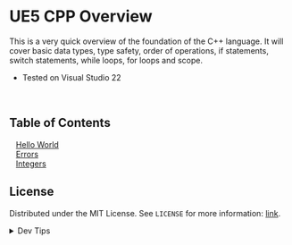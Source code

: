 # UE5 CPP Overview


<!-- OVERVIEW -->
This is a very quick overview of the foundation of the C++ language. It will cover basic data types, type safety, order of operations, if statements, switch statements, while loops, for loops and scope.

* Tested on Visual Studio 22

<br>

<!-- TOC -->
## Table of Contents

<kbd></kbd> &nbsp;&nbsp; [Hello World](hello-world/README.md#user-content-hello-world) <br>
<kbd></kbd> &nbsp;&nbsp; [Errors](errors/README.md#user-content-errors) <br>
<kbd></kbd> &nbsp;&nbsp; [Integers](integers/README.md#user-content-integers) <br>

<!-- LICENSE -->
## License
Distributed under the MIT License. See `LICENSE` for more information: [link](LICENSE).

</details>
<details><summary>Dev Tips</summary>
make git m="add commit message"
</details>